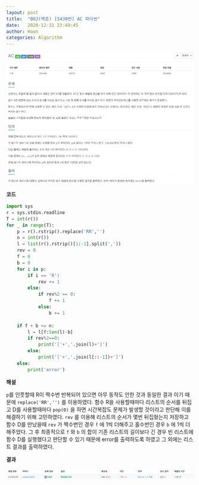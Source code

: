 ```yaml
---
layout: post
title:  "BOJ(백준) [5430번] AC 파이썬"
date:   2020-12-31 23:49:45
author: Hoon
categories: Algorithm
---
```


![AC문제.PNG](https://github.com/hoon-923/hoon-923.github.io/blob/master/_images/AC%EB%AC%B8%EC%A0%9C.PNG?raw=true)

**코드**

~~~python
import sys
r = sys.stdin.readline
T = int(r())
for _ in range(T):
	p = r().rstrip().replace('RR','')
	n = int(r())
	l = list(r().rstrip()[1:-1].split(','))
	rev = 0
	f = 0
	b = 0
	for i in p:
		if i == 'R':
			rev += 1
		else:
			if rev%2 == 0:
				f += 1
			else:
				b += 1
				
	if f + b <= n:
		l = l[f:len(l)-b]
		if rev%2==0:
			print('['+','.join(l)+']')
		else:
			print('['+','.join(l[::-1])+']')
	else:
		print('error')
~~~

 

**해설**

`p`를 인풋할때 R이 짝수번 반복되어 있으면 아무 동작도 안한 것과 동일한 결과 이기 때문에 `replace('RR','')` 를 이용하였다. 함수 R을 사용할때마다 리스트의 순서를 뒤집고 D를 사용할때마다 `pop(0)` 을 하면 시간복잡도 문제가 발생할 것이라고 판단해 이를 해결하기 위해 고민하였다. `rev` 를 이용해 리스트의 순서가 몇번 뒤집혔는지 저장하고 함수 D를 만났을때 `rev` 가 짝수번인 경우 `f` 에 1씩 더해주고 홀수번인 경우 `b` 에 1씩 더해주었다.  그 후 최종적으로 `f` 와 `b` 의 합이 기존 리스트의 길이보다 긴 경우 빈 리스트에 함수 D를 실행했다고 판단할 수 있기 때문에 error를 출력하도록 하였고 그 외에는 리스트 결과를 출력하였다.



**결과**

![AC결과.PNG](https://github.com/hoon-923/hoon-923.github.io/blob/master/_images/AC%EA%B2%B0%EA%B3%BC.PNG?raw=true)

